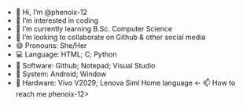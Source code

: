 - 👋 Hi, I’m @phenoix-12
- 👀 I’m interested in coding 
- 🌱 I’m currently learning B.Sc. Computer Science 
- 💞️ I’m looking to collaborate on Github & other social media 
- 😄 Pronouns: She/Her
- 💻 Language: HTML; C; Python
- 📱 Software: Github; Notepad; Visual Studio
- 📲 System: Android; Window
- 💾 Hardware: Vivo V2029; Lenova Siml Home language
<- 📫 How to reach me phenoix-12>
<!---
phenoix-12/phenoix-12 is a ✨ special ✨ repository because its `README.md` (this file) appears on your GitHub profile.
You can click the Preview link to take a look at your changes.
--->
